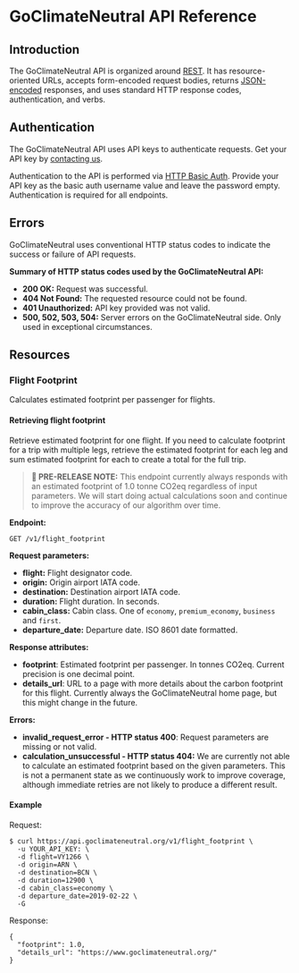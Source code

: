 # GoClimateNeutral API Reference

## Introduction

The GoClimateNeutral API is organized around [REST][rest]. It has
resource-oriented URLs, accepts form-encoded request bodies, returns
[JSON-encoded][json] responses, and uses standard HTTP response codes,
authentication, and verbs.

[rest]: https://developer.mozilla.org/en-US/docs/Glossary/REST
[json]: http://www.json.org/

## Authentication

The GoClimateNeutral API uses API keys to authenticate requests. Get your API
key by [contacting us][contact].

Authentication to the API is performed via [HTTP Basic Auth][basic-auth].
Provide your API key as the basic auth username value and leave the password
empty. Authentication is required for all endpoints.

[contact]: https://www.goclimateneutral.org/contact
[basic-auth]: https://developer.mozilla.org/en-US/docs/Web/HTTP/Authentication

## Errors

GoClimateNeutral uses conventional HTTP status codes to indicate the success or
failure of API requests.

**Summary of HTTP status codes used by the GoClimateNeutral API:**

- **200 OK:** Request was successful.
- **404 Not Found:** The requested resource could not be found.
- **401 Unauthorized:** API key provided was not valid.
- **500, 502, 503, 504:** Server errors on the GoClimateNeutral side. Only used
  in exceptional circumstances.

## Resources

### Flight Footprint

Calculates estimated footprint per passenger for flights.

#### Retrieving flight footprint

Retrieve estimated footprint for one flight. If you need to calculate footprint
for a trip with multiple legs, retrieve the estimated footprint for each leg
and sum estimated footprint for each to create a total for the full trip.

> **🚧 PRE-RELEASE NOTE:** This endpoint currently always responds with an
> estimated footprint of 1.0 tonne CO2eq regardless of input parameters. We
> will start doing actual calculations soon and continue to improve the
> accuracy of our algorithm over time.

**Endpoint:**

`GET /v1/flight_footprint`

**Request parameters:**

- **flight:** Flight designator code.
- **origin:** Origin airport IATA code.
- **destination:** Destination airport IATA code.
- **duration:** Flight duration. In seconds.
- **cabin_class:** Cabin class. One of `economy`, `premium_economy`, `business`
  and `first`.
- **departure_date:** Departure date. ISO 8601 date formatted.

**Response attributes:**

- **footprint**: Estimated footprint per passenger. In tonnes CO2eq.
  Current precision is one decimal point.
- **details_url**: URL to a page with more details about the carbon footprint
  for this flight. Currently always the GoClimateNeutral home page, but this
  might change in the future.

**Errors:**

- **invalid\_request\_error - HTTP status 400**: Request parameters are missing
  or not valid.
- **calculation_unsuccessful - HTTP status 404:** We are currently not able to
  calculate an estimated footprint based on the given parameters. This is not a
  permanent state as we continuously work to improve coverage, although
  immediate retries are not likely to produce a different result.

#### Example

Request:

    $ curl https://api.goclimateneutral.org/v1/flight_footprint \
      -u YOUR_API_KEY: \
      -d flight=VY1266 \
      -d origin=ARN \
      -d destination=BCN \
      -d duration=12900 \
      -d cabin_class=economy \
      -d departure_date=2019-02-22 \
      -G

Response:

    {
      "footprint": 1.0,
      "details_url": "https://www.goclimateneutral.org/"
    }
